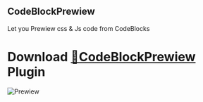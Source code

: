 ## CodeBlockPrewiew
Let you Prewiew css & Js code from CodeBlocks
# Download [**🔽CodeBlockPrewiew**](https://betterdiscord.net/ghdl?url=https://github.com/strencher.github.io/CodeBlockPrewiew.plugin.js) Plugin
![Prewiew](https://strencher.github.io/CssCodePrewiew.gif)

